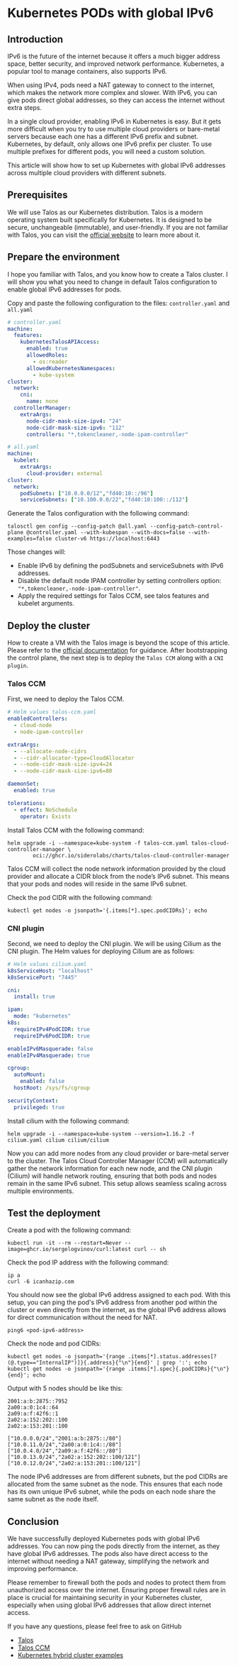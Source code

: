 # Kubernetes PODs with global IPv6

## Introduction

IPv6 is the future of the internet because it offers a much bigger address space, better security, and improved network performance. Kubernetes, a popular tool to manage containers, also supports IPv6.

When using IPv4, pods need a NAT gateway to connect to the internet, which makes the network more complex and slower. With IPv6, you can give pods direct global addresses, so they can access the internet without extra steps.

In a single cloud provider, enabling IPv6 in Kubernetes is easy. But it gets more difficult when you try to use multiple cloud providers or bare-metal servers because each one has a different IPv6 prefix and subnet. Kubernetes, by default, only allows one IPv6 prefix per cluster. To use multiple prefixes for different pods, you will need a custom solution.

This article will show how to set up Kubernetes with global IPv6 addresses across multiple cloud providers with different subnets.

## Prerequisites

We will use Talos as our Kubernetes distribution. Talos is a modern operating system built specifically for Kubernetes. It is designed to be secure, unchangeable (immutable), and user-friendly. If you are not familiar with Talos, you can visit the [official website](https://talos.dev/) to learn more about it.

## Prepare the environment

I hope you familiar with Talos, and you know how to create a Talos cluster.
I will show you what you need to change in default Talos configuration to enable global IPv6 addresses for pods.

Copy and paste the following configuration to the files: `controller.yaml` and `all.yaml`

```yaml
# controller.yaml
machine:
  features:
    kubernetesTalosAPIAccess:
      enabled: true
      allowedRoles:
        - os:reader
      allowedKubernetesNamespaces:
        - kube-system
cluster:
  network:
    cni:
      name: none
  controllerManager:
    extraArgs:
      node-cidr-mask-size-ipv4: "24"
      node-cidr-mask-size-ipv6: "112"
      controllers: "*,tokencleaner,-node-ipam-controller"
```

```yaml
# all.yaml
machine:
  kubelet:
    extraArgs:
      cloud-provider: external
cluster:
  network:
    podSubnets: ["10.0.0.0/12","fd40:10::/96"]
    serviceSubnets: ["10.100.0.0/22","fd40:10:100::/112"]
```

Generate the Talos configuration with the following command:

```shell
talosctl gen config --config-patch @all.yaml --config-patch-control-plane @controller.yaml --with-kubespan --with-docs=false --with-examples=false cluster-v6 https://localhost:6443
```

Those changes will:

* Enable IPv6 by defining the podSubnets and serviceSubnets with IPv6 addresses.
* Disable the default node IPAM controller by setting controllers option: `"*,tokencleaner,-node-ipam-controller"`.
* Apply the required settings for Talos CCM, see talos features and kubelet arguments.

## Deploy the cluster

How to create a VM with the Talos image is beyond the scope of this article. Please refer to the [official documentation](https://www.talos.dev/) for guidance. After bootstrapping the control plane, the next step is to deploy the `Talos CCM` along with a `CNI plugin`.

### Talos CCM

First, we need to deploy the Talos CCM.

```yaml
# Helm values talos-ccm.yaml
enabledControllers:
  - cloud-node
  - node-ipam-controller

extraArgs:
  - --allocate-node-cidrs
  - --cidr-allocator-type=CloudAllocator
  - --node-cidr-mask-size-ipv4=24
  - --node-cidr-mask-size-ipv6=80

daemonSet:
  enabled: true

tolerations:
  - effect: NoSchedule
    operator: Exists
```

Install Talos CCM with the following command:

```shell
helm upgrade -i --namespace=kube-system -f talos-ccm.yaml talos-cloud-controller-manager \
        oci://ghcr.io/siderolabs/charts/talos-cloud-controller-manager
```

Talos CCM will collect the node network information provided by the cloud provider and allocate a CIDR block from the node’s IPv6 subnet.
This means that your pods and nodes will reside in the same IPv6 subnet.

Check the pod CIDR with the following command:

```shell
kubectl get nodes -o jsonpath='{.items[*].spec.podCIDRs}'; echo
```

### CNI plugin

Second, we need to deploy the CNI plugin.
We will be using Cilium as the CNI plugin.
The Helm values for deploying Cilium are as follows:

```yaml
# Helm values cilium.yaml
k8sServiceHost: "localhost"
k8sServicePort: "7445"

cni:
  install: true

ipam:
  mode: "kubernetes"
k8s:
  requireIPv4PodCIDR: true
  requireIPv6PodCIDR: true

enableIPv6Masquerade: false
enableIPv4Masquerade: true

cgroup:
  autoMount:
    enabled: false
  hostRoot: /sys/fs/cgroup

securityContext:
  privileged: true
```

Install cilium with the following command:

```shell
helm upgrade -i --namespace=kube-system --version=1.16.2 -f cilium.yaml cilium cilium/cilium
```

Now you can add more nodes from any cloud provider or bare-metal server to the cluster.
The Talos Cloud Controller Manager (CCM) will automatically gather the network information for each new node, and the CNI plugin (Cilium) will handle network routing, ensuring that both pods and nodes remain in the same IPv6 subnet. This setup allows seamless scaling across multiple environments.

## Test the deployment

Create a pod with the following command:

```shell
kubectl run -it --rm --restart=Never --image=ghcr.io/sergelogvinov/curl:latest curl -- sh
```

Check the pod IP address with the following command:

```shell
ip a
curl -6 icanhazip.com
```

You should now see the global IPv6 address assigned to each pod.
With this setup, you can ping the pod's IPv6 address from another pod within the cluster or even directly from the internet, as the global IPv6 address allows for direct communication without the need for NAT.

```shell
ping6 <pod-ipv6-address>
```

Check the node and pod CIDRs:

```shell
kubectl get nodes -o jsonpath='{range .items[*].status.addresses[?(@.type=="InternalIP")]}{.address}{"\n"}{end}' | grep ':'; echo
kubectl get nodes -o jsonpath='{range .items[*].spec}{.podCIDRs}{"\n"}{end}'; echo
```

Output with 5 nodes should be like this:

```shell
2001:a:b:2875::7952
2a00:a:0:1c4::64
2a09:a:f:42f6::1
2a02:a:152:202::100
2a02:a:153:201::100

["10.0.0.0/24","2001:a:b:2875::/80"]
["10.0.11.0/24","2a00:a:0:1c4::/80"]
["10.0.4.0/24","2a09:a:f:42f6::/80"]
["10.0.13.0/24","2a02:a:152:202::100/121"]
["10.0.12.0/24","2a02:a:153:201::100/121"]
```

The node IPv6 addresses are from different subnets, but the pod CIDRs are allocated from the same subnet as the node. This ensures that each node has its own unique IPv6 subnet, while the pods on each node share the same subnet as the node itself.

## Conclusion

We have successfully deployed Kubernetes pods with global IPv6 addresses. You can now ping the pods directly from the internet, as they have global IPv6 addresses.
The pods also have direct access to the internet without needing a NAT gateway, simplifying the network and improving performance.

Please remember to firewall both the pods and nodes to protect them from unauthorized access over the internet.
Ensuring proper firewall rules are in place is crucial for maintaining security in your Kubernetes cluster, especially when using global IPv6 addresses that allow direct internet access.

If you have any questions, please feel free to ask on GitHub
* [Talos](https://github.com/siderolabs/talos)
* [Talos CCM](https://github.com/siderolabs/talos-cloud-controller-manager)
* [Kubernetes hybrid cluster examples](https://github.com/sergelogvinov/terraform-talos)
